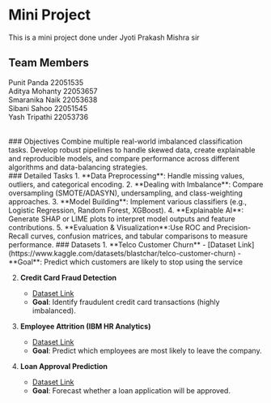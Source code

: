# Mini Project
This is a mini project done under Jyoti Prakash Mishra sir 
<br>
## Team Members
Punit Panda    22051535  <br>
Aditya Mohanty 22053657  <br>
Smaranika Naik 22053638  <br>
Sibani Sahoo   22051545  <br>
Yash Tripathi  22053736  <br>

<br>
### Objectives
Combine multiple real-world imbalanced classification tasks. Develop robust pipelines to
handle skewed data, create explainable and reproducible models, and compare performance
across different algorithms and data-balancing strategies.
<br>
### Detailed Tasks
1. **Data Preprocessing**: Handle missing values, outliers, and categorical encoding.
2. **Dealing with Imbalance**: Compare oversampling (SMOTE/ADASYN), undersampling, and class-weighting approaches.
3. **Model Building**: Implement various classifiers (e.g., Logistic Regression, Random
Forest, XGBoost).
4. **Explainable AI**: Generate SHAP or LIME plots to interpret model outputs and
feature contributions.
5. **Evaluation & Visualization**:Use ROC and Precision-Recall curves, confusion matrices, and tabular comparisons to measure performance.
### Datasets
1. **Telco Customer Churn**
   - [Dataset Link](https://www.kaggle.com/datasets/blastchar/telco-customer-churn)
   - **Goal**: Predict which customers are likely to stop using the service

2. **Credit Card Fraud Detection**
   - [Dataset Link](https://www.kaggle.com/datasets/mlg-ulb/creditcardfraud)
   - **Goal**: Identify fraudulent credit card transactions (highly imbalanced).

3. **Employee Attrition (IBM HR Analytics)**
   - [Dataset Link](https://www.kaggle.com/datasets/pavansubhasht/ibm-hr-analytics-attrition-dataset)
   - **Goal**: Predict which employees are most likely to leave the company.

4. **Loan Approval Prediction**
   - [Dataset Link](https://www.kaggle.com/datasets/altruistdelhite04/loan-prediction-problem-dataset)
   - **Goal**:  Forecast whether a loan application will be approved.
